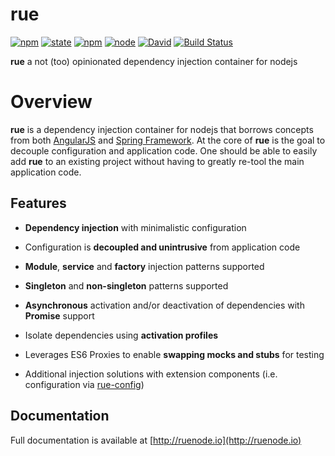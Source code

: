 # rue
[![npm](https://img.shields.io/npm/v/rue.svg)](https://www.npmjs.com/package/rue)
[![state](https://img.shields.io/badge/state-beta-orange.svg)](https://github.com/bemisguided/rue)
[![npm](https://img.shields.io/npm/l/rue.svg)](https://github.com/bemisguided/rue)
[![node](https://img.shields.io/node/v/rue.svg)](https://github.com/bemisguided/rue)
[![David](https://img.shields.io/david/bemisguided/rue.svg)](https://github.com/bemisguided/rue)
[![Build Status](https://travis-ci.org/bemisguided/rue.svg)](https://travis-ci.org/bemisguided/rue)

**rue** a not (too) opinionated dependency injection container for nodejs  

# Overview

**rue** is a dependency injection container for nodejs that borrows concepts from
both [AngularJS](https://angularjs.com) and [Spring Framework](https://springframework.org).
At the core of **rue** is the goal to decouple configuration and application code.
One should be able to easily add **rue** to an existing project without having to greatly re-tool the main
application code.

## Features

- **Dependency injection** with minimalistic configuration

- Configuration is **decoupled and unintrusive** from application code
- **Module**, **service** and **factory** injection patterns supported

- **Singleton** and **non-singleton** patterns supported

- **Asynchronous** activation and/or deactivation of dependencies with **Promise** support

- Isolate dependencies using **activation profiles**

- Leverages ES6 Proxies to enable **swapping mocks and stubs** for testing

- Additional injection solutions with extension components (i.e. configuration via
  [rue-config](https://github.com/bemisguided/rue-config))

## Documentation

Full documentation is available at [http://ruenode.io](http://ruenode.io)
